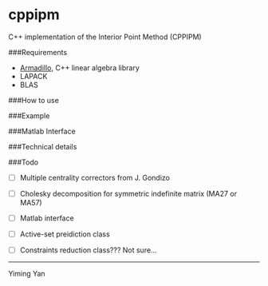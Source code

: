 cppipm
=====
C++ implementation of the Interior Point Method (CPPIPM)

###Requirements
* [Armadillo](http://arma.sourceforge.net/), C++ linear algebra library
* LAPACK
* BLAS


###How to use

###Example

###Matlab Interface

###Technical details


###Todo
- [ ] Multiple centrality correctors from J. Gondizo
- [ ] Cholesky decomposition for symmetric indefinite matrix (MA27 or MA57)
- [ ] Matlab interface
- [ ] Active-set preidiction class
- [ ] Constraints reduction class??? Not sure...


----
Yiming Yan
